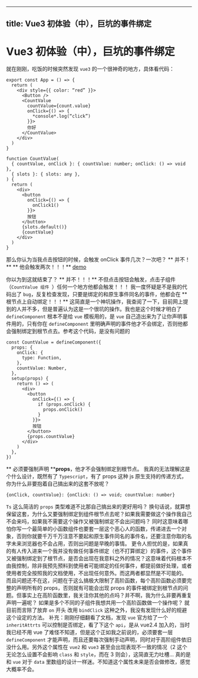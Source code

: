 
---
title: Vue3 初体验（中），巨坑的事件绑定
---

# Vue3 初体验（中），巨坑的事件绑定
就在刚刚，吃饭的时候突然发现 `vue3` 的一个很神奇的地方，具体看代码：
```
export const App = () => {
  return (
    <div style={{ color: “red” }}>
      <Button />
      <CountValue
        countValue={count.value}
        onClick={() => {
          *console*.log(“click”)
        }}>
        你好
      </CountValue>
    </div>
  )
}

function CountValue(
  { countValue, onClick }: { countValue: number; onClick: () => void },
  { slots }: { slots: any },
) {
  return (
    <div>
      <button
        onClick={() => {
          onClick1()
        }}>
        按钮
      </button>
      {slots.default()}
      {countValue}
    </div>
  )
}
```
那么你认为当我点击按钮的时候，会触发 onClick 事件几次？一次吧？
** 并不！**
** 他会触发两次！！！**
[demo](https://raw.githubusercontent.com/jinzhuming/oss/master/uPic/wQHWU6.jpg)

你以为到这就结束了？
** 并不！！！**
不但点击按钮会触发，点击子组件（`CountValue 组件 `）任何一个地方他都会触发！！！
我一度怀疑是不是我的代码出了 `bug`，反复检查发现，只要是绑定的和原生事件同名的事件，他都会在 ** 根节点上自动绑定！！！**
这简直是一个神坑操作，我查阅了一下，目前网上提到的人并不多，但是普遍认为这是一个很坑的操作。我也是这个时候才明白了 `defineComponent` 根本不是给 `vue` 模板用的，是 `vue` 自己造出来为了让你声明事件用的，只有你在 `defineComponent` 里明确声明的事件他才不会绑定，否则他都会强制绑定到根节点去。参考这个代码，是没有问题的
```
const CountValue = defineComponent({
  props: {
    onClick: {
      type: Function,
    },
    countValue: Number,
  },
  setup(props) {
    return () => (
      <div>
        <button
          onClick={() => {
            if (props.onClick) {
              props.onClick()
            }
          }}>
          按钮
        </button>
        {props.countValue}
      </div>
    )
  },
})
```

** 必须要强制声明 ****props**，他才不会强制绑定到根节点。
我真的无法理解这是个什么设计，既然有了 `Typescript`，有了 props 这种 js 原生支持的传递方式，你为什么非要抱着自己搞出来的这套不放呢？
```
{onClick, countValue}: {onClick: () => void; countValue: number}
```
`Ts` 这么简洁的 `props` 类型难道不比那自己搞出来的更好用吗？
换句话说，就算想保留这套，为什么又要强制绑定到组件根节点去呢？如果我需要做这个操作我自己不会来吗，如果我不需要这个操作又被强制绑定不会出问题吗？
同时这意味着哪怕你写一个最简单的小函数组件也要套一层这个恶心人的函数，传递进去一个对象，否则你就要千万千万注意不要起和原生事件同名的事件名，还要注意你取的名字未来浏览器也不会占用，否则出问题是早晚的事情。
更令人担忧的是，如果真的有人传入进来一个我并没有做任何事件绑定（也不打算绑定）的事件，这个事件又被强制绑定到了根节点，是否会出现在我意料之外的情况？这意味着代码根本不由我控制，除非我预先预料到使用者可能绑定的任何事件，都提前做好处理，或者使用者完全按照我的文档使用，不出现任何意外。而这两者都显然是不可能的。
而且问题还不在这，问题在于这么搞极大限制了高阶函数，每个高阶函数必须要完整的声明所有的 props，否则就有可能会出现 props 的事件被绑定到根节点的问题。但事实上在高阶函数里，我关注你其他的点吗？并不啊，我为什么非要再重复声明一遍呢？ 如果是多个不同的子组件我想共用一个高阶函数做一个操作呢？
就目前而言除了放弃 `on` 开头 改用 `bindClick` 这种之外，我没有发现什么好的规避这个设定的方法。
补充：刚刚仔细翻看了文档，发现 `vue` 官方给了一个 `inheritAttrts` 可以控制是否绑定，看了下这个 `api`，是从 vue2.4 加入的，当时我已经不用 vue 了难怪不知道，但是这个正如我之前说的，必须要套一层 `defineComponent` 才能声明，而且还要每次强制手动声明，同时对于高阶组件依旧没什么用。另外这个属性在 `vue2` 和 `vue3` 甚至会出现表现不一致的情况（2 这个无论怎么设置不会影响 `class` 和 `style`，而在 3 则会），这简直无力吐槽… 真的是和 `vue` 对于 `data` 里数组的设计一样迷。不知道这个属性未来是否会做修改，感觉大概率不会。
